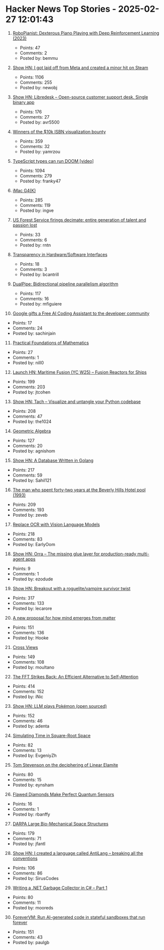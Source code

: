 # Hacker News Top Stories - 2025-02-27 12:01:43

1. [RoboPianist: Dexterous Piano Playing with Deep Reinforcement Learning (2023)](https://kzakka.com/robopianist/#demo)
   - Points: 47
   - Comments: 2
   - Posted by: bemmu

2. [Show HN: I got laid off from Meta and created a minor hit on Steam](undefined)
   - Points: 1106
   - Comments: 255
   - Posted by: newobj

3. [Show HN: Libredesk – Open-source customer support desk. Single binary app](https://github.com/abhinavxd/libredesk)
   - Points: 176
   - Comments: 27
   - Posted by: avr5500

4. [Winners of the $10k ISBN visualization bounty](https://annas-archive.org/blog/all-isbns-winners.html)
   - Points: 359
   - Comments: 32
   - Posted by: yamrzou

5. [TypeScript types can run DOOM [video]](https://www.youtube.com/watch?v=0mCsluv5FXA)
   - Points: 1094
   - Comments: 279
   - Posted by: franky47

6. [iMac G4(K)](https://jcs.org/2025/02/26/imacg4k)
   - Points: 285
   - Comments: 119
   - Posted by: ingve

7. [US Forest Service firings decimate: entire generation of talent and passion lost](https://grist.org/politics/forest-service-firings-decimate-already-understaffed-agency/)
   - Points: 33
   - Comments: 6
   - Posted by: rntn

8. [Transparency in Hardware/Software Interfaces](https://rfd.shared.oxide.computer/rfd/0552)
   - Points: 18
   - Comments: 3
   - Posted by: bcantrill

9. [DualPipe: Bidirectional pipeline parallelism algorithm](https://github.com/deepseek-ai/DualPipe)
   - Points: 117
   - Comments: 16
   - Posted by: mfiguiere

10. [Google gifts a Free AI Coding Assistant to the developer community](https://techcrunch.com/2025/02/25/google-launches-a-free-ai-coding-assistant-with-very-high-usage-caps/)
   - Points: 17
   - Comments: 24
   - Posted by: sachinjain

11. [Practical Foundations of Mathematics](https://www.paultaylor.eu/prafm/html/index.html)
   - Points: 27
   - Comments: 1
   - Posted by: nill0

12. [Launch HN: Maritime Fusion (YC W25) – Fusion Reactors for Ships](undefined)
   - Points: 199
   - Comments: 203
   - Posted by: jtcohen

13. [Show HN: Tach – Visualize and untangle your Python codebase](https://github.com/gauge-sh/tach)
   - Points: 208
   - Comments: 47
   - Posted by: the1024

14. [Geometric Algebra](https://bivector.net/)
   - Points: 127
   - Comments: 20
   - Posted by: agnishom

15. [Show HN: A Database Written in Golang](https://github.com/Sahilb315/AtomixDB)
   - Points: 217
   - Comments: 59
   - Posted by: Sahil121

16. [The man who spent forty-two years at the Beverly Hills Hotel pool (1993)](https://www.newyorker.com/magazine/1993/02/22/beverly-hills-hotel-paradise-lost)
   - Points: 209
   - Comments: 193
   - Posted by: zeveb

17. [Replace OCR with Vision Language Models](https://github.com/vlm-run/vlmrun-cookbook/blob/main/notebooks/01_schema_showcase.ipynb)
   - Points: 218
   - Comments: 83
   - Posted by: EarlyOom

18. [Show HN: Orra – The missing glue layer for production-ready multi-agent apps](https://github.com/orra-dev/orra)
   - Points: 9
   - Comments: 1
   - Posted by: ezodude

19. [Show HN: Breakout with a roguelite/vampire survivor twist](https://breakout.lecaro.me/)
   - Points: 317
   - Comments: 133
   - Posted by: lecarore

20. [A new proposal for how mind emerges from matter](https://www.noemamag.com/a-radical-new-proposal-for-how-mind-emerges-from-matter/)
   - Points: 151
   - Comments: 136
   - Posted by: Hooke

21. [Cross Views](https://moultano.wordpress.com/2025/02/24/you-should-make-cross-views/)
   - Points: 149
   - Comments: 108
   - Posted by: moultano

22. [The FFT Strikes Back: An Efficient Alternative to Self-Attention](https://arxiv.org/abs/2502.18394)
   - Points: 414
   - Comments: 152
   - Posted by: iNic

23. [Show HN: LLM plays Pokémon (open sourced)](https://github.com/adenta/fire_red_agent)
   - Points: 152
   - Comments: 46
   - Posted by: adenta

24. [Simulating Time in Square-Root Space](https://eccc.weizmann.ac.il/report/2025/017/)
   - Points: 82
   - Comments: 13
   - Posted by: EvgeniyZh

25. [Tom Stevenson on the deciphering of Linear Elamite](https://www.lrb.co.uk/the-paper/v47/n04/tom-stevenson/beyond-mesopotamia)
   - Points: 80
   - Comments: 15
   - Posted by: eynsham

26. [Flawed Diamonds Make Perfect Quantum Sensors](https://spectrum.ieee.org/quantum-sensors-2671182149)
   - Points: 16
   - Comments: 1
   - Posted by: rbanffy

27. [DARPA Large Bio-Mechanical Space Structures](https://sam.gov/opp/49c9fac62ef249f19cda8b436a095d3b/view)
   - Points: 179
   - Comments: 71
   - Posted by: jfantl

28. [Show HN: I created a language called AntiLang – breaking all the conventions](https://siruscodes.github.io/AntiLang/)
   - Points: 106
   - Comments: 86
   - Posted by: SirusCodes

29. [Writing a .NET Garbage Collector in C# – Part 1](https://minidump.net/2025-28-01-writing-a-net-gc-in-c-part-1/)
   - Points: 80
   - Comments: 11
   - Posted by: mooreds

30. [ForeverVM: Run AI-generated code in stateful sandboxes that run forever](https://forevervm.com/)
   - Points: 151
   - Comments: 43
   - Posted by: paulgb

